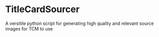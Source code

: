# TitleCardSourcer
A versitile python script for generating high quality and relevant source images for TCM to use
